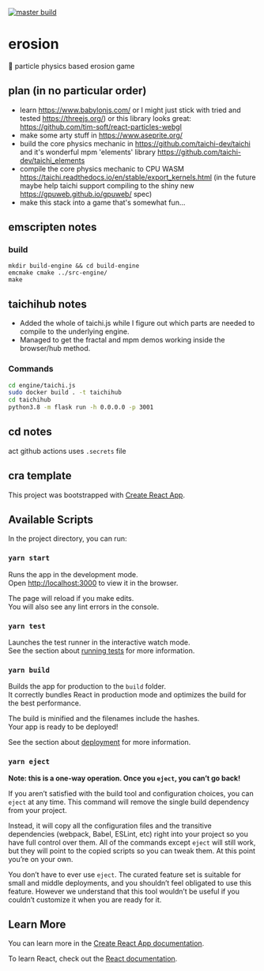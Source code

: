 [![master build](https://github.com/thomas-gale/erosion/workflows/.github/workflows/build.yml/badge.svg?branch=main "main build")](https://github.com/thomas-gale/erosion/actions/workflows/build.yml?query=workflow%3A.github/workflows/build.yml)
# erosion

🚜 particle physics based erosion game

## plan (in no particular order)

- learn https://www.babylonjs.com/ or I might just stick with tried and tested https://threejs.org/) or this library looks great: https://github.com/tim-soft/react-particles-webgl
- make some arty stuff in https://www.aseprite.org/
- build the core physics mechanic in https://github.com/taichi-dev/taichi and it's wonderful mpm 'elements' library https://github.com/taichi-dev/taichi_elements
- compile the core physics mechanic to CPU WASM https://taichi.readthedocs.io/en/stable/export_kernels.html (in the future maybe help taichi support compiling to the shiny new https://gpuweb.github.io/gpuweb/ spec)
- make this stack into a game that's somewhat fun...

## emscripten notes

### build

```
mkdir build-engine && cd build-engine
emcmake cmake ../src-engine/
make
```

## taichihub notes

- Added the whole of taichi.js while I figure out which parts are needed to compile to the underlying engine.
- Managed to get the fractal and mpm demos working inside the browser/hub method.

### Commands

```bash
cd engine/taichi.js
sudo docker build . -t taichihub
cd taichihub
python3.8 -m flask run -h 0.0.0.0 -p 3001
```

## cd notes

act github actions uses `.secrets` file

## cra template

This project was bootstrapped with [Create React App](https://github.com/facebook/create-react-app).

## Available Scripts

In the project directory, you can run:

### `yarn start`

Runs the app in the development mode.\
Open [http://localhost:3000](http://localhost:3000) to view it in the browser.

The page will reload if you make edits.\
You will also see any lint errors in the console.

### `yarn test`

Launches the test runner in the interactive watch mode.\
See the section about [running tests](https://facebook.github.io/create-react-app/docs/running-tests) for more information.

### `yarn build`

Builds the app for production to the `build` folder.\
It correctly bundles React in production mode and optimizes the build for the best performance.

The build is minified and the filenames include the hashes.\
Your app is ready to be deployed!

See the section about [deployment](https://facebook.github.io/create-react-app/docs/deployment) for more information.

### `yarn eject`

**Note: this is a one-way operation. Once you `eject`, you can’t go back!**

If you aren’t satisfied with the build tool and configuration choices, you can `eject` at any time. This command will remove the single build dependency from your project.

Instead, it will copy all the configuration files and the transitive dependencies (webpack, Babel, ESLint, etc) right into your project so you have full control over them. All of the commands except `eject` will still work, but they will point to the copied scripts so you can tweak them. At this point you’re on your own.

You don’t have to ever use `eject`. The curated feature set is suitable for small and middle deployments, and you shouldn’t feel obligated to use this feature. However we understand that this tool wouldn’t be useful if you couldn’t customize it when you are ready for it.

## Learn More

You can learn more in the [Create React App documentation](https://facebook.github.io/create-react-app/docs/getting-started).

To learn React, check out the [React documentation](https://reactjs.org/).
